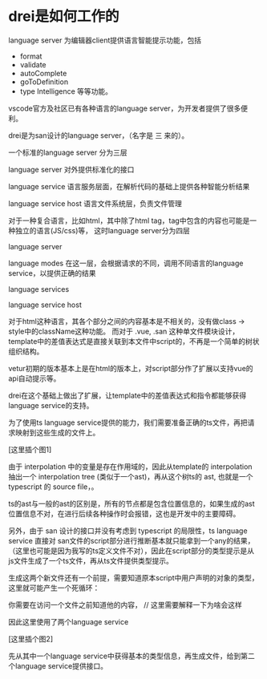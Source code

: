 drei是如何工作的
===============

language server 为编辑器client提供语言智能提示功能，包括
* format
* validate
* autoComplete
* goToDefinition
* type Intelligence
等等功能。

vscode官方及社区已有各种语言的language server，为开发者提供了很多便利。

drei是为san设计的language server，（名字是 三 来的）。

一个标准的language server 分为三层

language server
对外提供标准化的接口

language service
语言服务层面，在解析代码的基础上提供各种智能分析结果

language service host 
语言文件系统层，负责文件管理


对于一种复合语言，比如html，其中除了html tag，tag中包含的内容也可能是一种独立的语言(JS/css)等，
这时language server分为四层

language server 

language modes
在这一层，会根据请求的不同，调用不同语言的language service，以提供正确的结果

language services

language service host

对于html这种语言，其各个部分之间的内容基本是不相关的，没有做class -> style中的className这种功能。
而对于 .vue, .san 这种单文件模块设计，template中的差值表达式是直接关联到本文件中script的，不再是一个简单的树状组织结构。

vetur初期的版本基本上是在html的版本上，对script部分作了扩展以支持vue的api自动提示等。

drei在这个基础上做出了扩展，让template中的差值表达式和指令都能够获得language service的支持。

为了使用ts language service提供的能力，我们需要准备正确的ts文件，再把请求映射到这些生成的文件上。

[这里插个图1]

由于 interpolation 中的变量是存在作用域的，因此从template的 interpolation 抽出一个 interpolation tree (类似于一个ast)，再从这个树ts的 ast, 也就是一个 typescript 的 source file，。 

ts的ast与一般的ast的区别是，所有的节点都是包含位置信息的，如果生成的ast位置信息不对，在进行后续各种操作时会报错，这也是开发中的主要障碍。

另外，由于 san 设计的接口并没有考虑到 typescript 的局限性，ts language service 直接对 san文件的script部分进行推断基本就只能拿到一个any的结果，（这里也可能是因为我写的ts定义文件不对），因此在script部分的类型提示是从 js文件生成了一个ts文件，再从ts文件提供类型提示。

生成这两个新文件还有一个前提，需要知道原本script中用户声明的对象的类型，这里就可能产生一个死循环：

你需要在访问一个文件之前知道他的内容，
// 这里需要解释一下为啥会这样

因此这里使用了两个language service

[这里插个图2]

先从其中一个language service中获得基本的类型信息，再生成文件，给到第二个language service提供接口。
